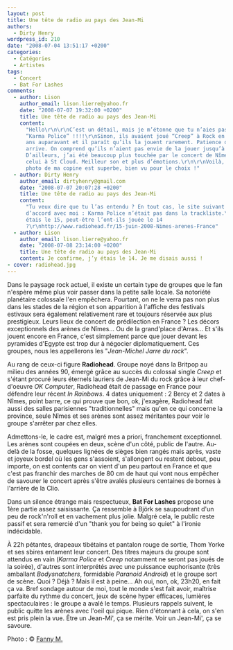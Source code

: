 ```yaml
---
layout: post
title: Une tête de radio au pays des Jean-Mi
authors:
  - Dirty Henry
wordpress_id: 210
date: "2008-07-04 13:51:17 +0200"
categories:
  - Catégories
  - Artistes
tags:
  - Concert
  - Bat For Lashes
comments:
  - author: Lison
    author_email: lison.lierre@yahoo.fr
    date: "2008-07-07 19:32:00 +0200"
    title: Une tête de radio au pays des Jean-Mi
    content:
      "Hello\r\n\r\nC’est un détail, mais je m’étonne que tu n’aies pas entendu
      “Karma Police” !!!!\r\nSinon, ils avaient joué “Creep” à Rock en Seine 2
      ans auparavant et il paraît qu’ils la jouent rarement. Patience donc, ça
      arrive. On comprend qu’ils n’aient pas envie de la jouer jusqu’à lasser.
      D’ailleurs, j’ai été beaucoup plus touchée par le concert de Nîmes que
      celui à St Cloud. Meilleur son et plus d’émotions.\r\n\r\nVoilà, sinon, la
      photo de ma copine est superbe, bien vu pour le choix !"
  - author: Dirty Henry
    author_email: dirtyhenry@gmail.com
    date: "2008-07-07 20:07:28 +0200"
    title: Une tête de radio au pays des Jean-Mi
    content:
      "Tu veux dire que tu l’as entendu ? En tout cas, le site suivant est
      d’accord avec moi : Karma Police n’était pas dans la trackliste.\r\nJ’y
      étais le 15, peut-être l’ont-ils jouée le 14
      ?\r\nhttp://www.radiohead.fr/15-juin-2008-Nimes-arenes-France"
  - author: Lison
    author_email: lison.lierre@yahoo.fr
    date: "2008-07-08 23:14:00 +0200"
    title: Une tête de radio au pays des Jean-Mi
    content: Je confirme, j’y étais le 14. Je me disais aussi !
- cover: radiohead.jpg
---
```


Dans le paysage rock actuel, il existe un certain type de groupes que le fan
n'espère même plus voir passer dans la petite salle locale. Sa notoriété
planétaire colossale l'en empêchera. Pourtant, on ne le verra pas non plus dans
les stades de la région et son apparition à l'affiche des festivals estivaux
sera également relativement rare et toujours réservée aux plus prestigieux.
Leurs lieux de concert de prédilection en France ? Les décors exceptionnels des
arènes de Nîmes… Ou de la grand'place d'Arras… Et s'ils jouent encore en France,
c'est simplement parce que jouer devant les pyramides d'Egypte est trop dur à
négocier diplomatiquement. Ces groupes, nous les appellerons les "_Jean-Michel
Jarre du rock_".

Au rang de ceux-ci figure **Radiohead**. Groupe noyé dans la Britpop au milieu
des années 90, émergé grâce au succès du colossal single _Creep_ et s'étant
procuré leurs éternels lauriers de Jean-Mi du rock grâce à leur chef-d'oeuvre
_OK Computer_, Radiohead était de passage en France pour défendre leur récent
_In Rainbows_. 4 dates uniquement : 2 Bercy et 2 dates à Nîmes, point barre, ce
qui prouve que bon, ok, j'exagère, Radiohead fait aussi des salles parisiennes
"traditionnelles" mais qu'en ce qui concerne la province, seule Nîmes et ses
arènes sont assez méritantes pour voir le groupe s'arrêter par chez elles.

Admettons-le, le cadre est, malgré mes a priori, franchement exceptionnel. Les
arènes sont coupées en deux, scène d'un côté, public de l'autre. Au-delà de la
fosse, quelques lignées de sièges bien rangés mais après, vaste et joyeux bordel
où les gens s'assoient, s'allongent ou restent debout, peu importe, on est
contents car on vient d'un peu partout en France et que c'est pas franchir des
marches de 80 cm de haut qui vont nous empêcher de savourer le concert après
s'être avalés plusieurs centaines de bornes à l'arrière de la Clio.

Dans un silence étrange mais respectueux, **Bat For Lashes** propose une 1ère
partie assez saisissante. Ça ressemble à Björk se saupoudrant d'un peu de
rock'n'roll et en vachement plus jolie. Malgré cela, le public reste passif et
sera remercié d'un "thank you for being so quiet" à l'ironie indécidable.

À 22h pétantes, drapeaux tibétains et pantalon rouge de sortie, Thom Yorke et
ses sbires entament leur concert. Des titres majeurs du groupe sont attendus en
vain (_Karma Police_ et _Creep_ notamment ne seront pas joués de la soirée),
d'autres sont interprétés avec une puissance euphorisante (très amballant
_Bodysnatchers_, formidable _Paranoid Android_) et le groupe sort de scène.
Quoi ? Déjà ? Mais il est à peine… Ah oui, non, ok, 23h20, en fait ça va. Bref
sondage autour de moi, tout le monde s'est fait avoir, maîtrise parfaite du
rythme du concert, jeux de scène hyper efficaces, lumières spectaculaires : le
groupe a avalé le temps. Plusieurs rappels suivent, le public quitte les arènes
avec l'oeil qui pique. Rien d'étonnant à cela, on s'en est pris plein la vue.
Être un Jean-Mi', ça se mérite. Voir un Jean-Mi', ça se savoure.

Photo : © [Fanny M.](http://www.flickr.com/photos/fannym/)
